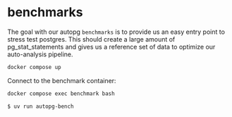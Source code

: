 # benchmarks

The goal with our autopg `benchmarks` is to provide us an easy entry point to stress test postgres. This should create a large amount of pg_stat_statements and gives us a reference set of data to optimize our auto-analysis pipeline.

```bash
docker compose up
```

Connect to the benchmark container:

```bash
docker compose exec benchmark bash

$ uv run autopg-bench
```
